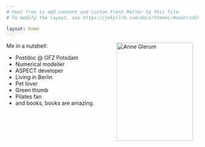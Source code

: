 ```yaml
---
# Feel free to add content and custom Front Matter to this file.
# To modify the layout, see https://jekyllrb.com/docs/themes/#overriding-theme-defaults

layout: home
---
```


<img style="padding: 0 15px; float: right;" src="/assets/images/Profile_picture_small.jpg" alt="Anne Glerum"
	title="Me :)" width="200" height="258" />
Me in a nutshell:
* Postdoc @ GFZ Potsdam
* Numerical modeller
* ASPECT developer
* Living in Berlin
* Pet lover
* Green thumb
* Pilates fan
* and books, books are amazing. 

